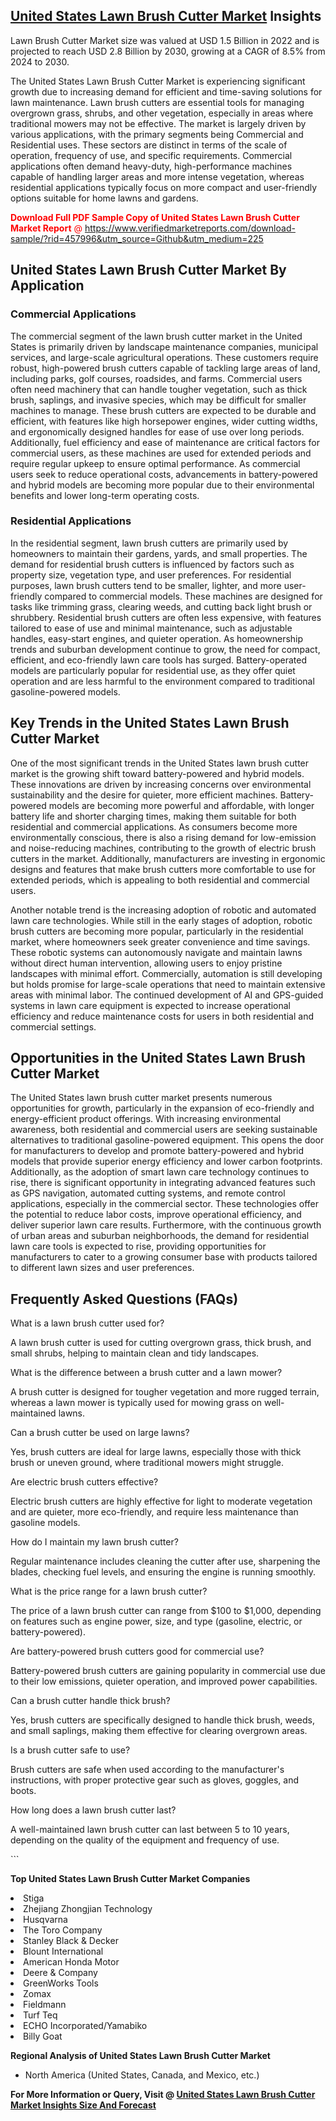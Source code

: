 <h2><a href="https://www.verifiedmarketreports.com/download-sample/?rid=457996&amp;utm_source=Github&amp;utm_medium=225" target="_blank">United States Lawn Brush Cutter Market</a> Insights</h2><p>Lawn Brush Cutter Market size was valued at USD 1.5 Billion in 2022 and is projected to reach USD 2.8 Billion by 2030, growing at a CAGR of 8.5% from 2024 to 2030.</p><p> <p>The United States Lawn Brush Cutter Market is experiencing significant growth due to increasing demand for efficient and time-saving solutions for lawn maintenance. Lawn brush cutters are essential tools for managing overgrown grass, shrubs, and other vegetation, especially in areas where traditional mowers may not be effective. The market is largely driven by various applications, with the primary segments being Commercial and Residential uses. These sectors are distinct in terms of the scale of operation, frequency of use, and specific requirements. Commercial applications often demand heavy-duty, high-performance machines capable of handling larger areas and more intense vegetation, whereas residential applications typically focus on more compact and user-friendly options suitable for home lawns and gardens. <p><span class=""><span style="color: #ff0000;"><strong>Download Full PDF Sample Copy of United States Lawn Brush Cutter Market Report</strong> @ </span><a href="https://www.verifiedmarketreports.com/download-sample/?rid=457996&amp;utm_source=Github&amp;utm_medium=225" target="_blank">https://www.verifiedmarketreports.com/download-sample/?rid=457996&amp;utm_source=Github&amp;utm_medium=225</a></span></p></p> <h2>United States Lawn Brush Cutter Market By Application</h2> <h3>Commercial Applications</h3> <p>The commercial segment of the lawn brush cutter market in the United States is primarily driven by landscape maintenance companies, municipal services, and large-scale agricultural operations. These customers require robust, high-powered brush cutters capable of tackling large areas of land, including parks, golf courses, roadsides, and farms. Commercial users often need machinery that can handle tougher vegetation, such as thick brush, saplings, and invasive species, which may be difficult for smaller machines to manage. These brush cutters are expected to be durable and efficient, with features like high horsepower engines, wider cutting widths, and ergonomically designed handles for ease of use over long periods. Additionally, fuel efficiency and ease of maintenance are critical factors for commercial users, as these machines are used for extended periods and require regular upkeep to ensure optimal performance. As commercial users seek to reduce operational costs, advancements in battery-powered and hybrid models are becoming more popular due to their environmental benefits and lower long-term operating costs.</p> <h3>Residential Applications</h3> <p>In the residential segment, lawn brush cutters are primarily used by homeowners to maintain their gardens, yards, and small properties. The demand for residential brush cutters is influenced by factors such as property size, vegetation type, and user preferences. For residential purposes, lawn brush cutters tend to be smaller, lighter, and more user-friendly compared to commercial models. These machines are designed for tasks like trimming grass, clearing weeds, and cutting back light brush or shrubbery. Residential brush cutters are often less expensive, with features tailored to ease of use and minimal maintenance, such as adjustable handles, easy-start engines, and quieter operation. As homeownership trends and suburban development continue to grow, the need for compact, efficient, and eco-friendly lawn care tools has surged. Battery-operated models are particularly popular for residential use, as they offer quiet operation and are less harmful to the environment compared to traditional gasoline-powered models.</p> <h2>Key Trends in the United States Lawn Brush Cutter Market</h2> <p>One of the most significant trends in the United States lawn brush cutter market is the growing shift toward battery-powered and hybrid models. These innovations are driven by increasing concerns over environmental sustainability and the desire for quieter, more efficient machines. Battery-powered models are becoming more powerful and affordable, with longer battery life and shorter charging times, making them suitable for both residential and commercial applications. As consumers become more environmentally conscious, there is also a rising demand for low-emission and noise-reducing machines, contributing to the growth of electric brush cutters in the market. Additionally, manufacturers are investing in ergonomic designs and features that make brush cutters more comfortable to use for extended periods, which is appealing to both residential and commercial users. <p>Another notable trend is the increasing adoption of robotic and automated lawn care technologies. While still in the early stages of adoption, robotic brush cutters are becoming more popular, particularly in the residential market, where homeowners seek greater convenience and time savings. These robotic systems can autonomously navigate and maintain lawns without direct human intervention, allowing users to enjoy pristine landscapes with minimal effort. Commercially, automation is still developing but holds promise for large-scale operations that need to maintain extensive areas with minimal labor. The continued development of AI and GPS-guided systems in lawn care equipment is expected to increase operational efficiency and reduce maintenance costs for users in both residential and commercial settings.</p> <h2>Opportunities in the United States Lawn Brush Cutter Market</h2> <p>The United States lawn brush cutter market presents numerous opportunities for growth, particularly in the expansion of eco-friendly and energy-efficient product offerings. With increasing environmental awareness, both residential and commercial users are seeking sustainable alternatives to traditional gasoline-powered equipment. This opens the door for manufacturers to develop and promote battery-powered and hybrid models that provide superior energy efficiency and lower carbon footprints. Additionally, as the adoption of smart lawn care technology continues to rise, there is significant opportunity in integrating advanced features such as GPS navigation, automated cutting systems, and remote control applications, especially in the commercial sector. These technologies offer the potential to reduce labor costs, improve operational efficiency, and deliver superior lawn care results. Furthermore, with the continuous growth of urban areas and suburban neighborhoods, the demand for residential lawn care tools is expected to rise, providing opportunities for manufacturers to cater to a growing consumer base with products tailored to different lawn sizes and user preferences.</p> <h2>Frequently Asked Questions (FAQs)</h2> <p>What is a lawn brush cutter used for?</p> <p>A lawn brush cutter is used for cutting overgrown grass, thick brush, and small shrubs, helping to maintain clean and tidy landscapes.</p> <p>What is the difference between a brush cutter and a lawn mower?</p> <p>A brush cutter is designed for tougher vegetation and more rugged terrain, whereas a lawn mower is typically used for mowing grass on well-maintained lawns.</p> <p>Can a brush cutter be used on large lawns?</p> <p>Yes, brush cutters are ideal for large lawns, especially those with thick brush or uneven ground, where traditional mowers might struggle.</p> <p>Are electric brush cutters effective?</p> <p>Electric brush cutters are highly effective for light to moderate vegetation and are quieter, more eco-friendly, and require less maintenance than gasoline models.</p> <p>How do I maintain my lawn brush cutter?</p> <p>Regular maintenance includes cleaning the cutter after use, sharpening the blades, checking fuel levels, and ensuring the engine is running smoothly.</p> <p>What is the price range for a lawn brush cutter?</p> <p>The price of a lawn brush cutter can range from $100 to $1,000, depending on features such as engine power, size, and type (gasoline, electric, or battery-powered).</p> <p>Are battery-powered brush cutters good for commercial use?</p> <p>Battery-powered brush cutters are gaining popularity in commercial use due to their low emissions, quieter operation, and improved power capabilities.</p> <p>Can a brush cutter handle thick brush?</p> <p>Yes, brush cutters are specifically designed to handle thick brush, weeds, and small saplings, making them effective for clearing overgrown areas.</p> <p>Is a brush cutter safe to use?</p> <p>Brush cutters are safe when used according to the manufacturer's instructions, with proper protective gear such as gloves, goggles, and boots.</p> <p>How long does a lawn brush cutter last?</p> <p>A well-maintained lawn brush cutter can last between 5 to 10 years, depending on the quality of the equipment and frequency of use.</p> ```</p><p><strong>Top United States Lawn Brush Cutter Market Companies</strong></p><div data-test-id=""><p><li>Stiga</li><li> Zhejiang Zhongjian Technology</li><li> Husqvarna</li><li> The Toro Company</li><li> Stanley Black & Decker</li><li> Blount International</li><li> American Honda Motor</li><li> Deere & Company</li><li> GreenWorks Tools</li><li> Zomax</li><li> Fieldmann</li><li> Turf Teq</li><li> ECHO Incorporated/Yamabiko</li><li> Billy Goat</li></p><div><strong>Regional Analysis of&nbsp;United States Lawn Brush Cutter Market</strong></div><ul><li dir="ltr"><p dir="ltr">North America&nbsp;(United States, Canada, and Mexico, etc.)</p></li></ul><p><strong>For More Information or Query, Visit @&nbsp;</strong><strong><a href="https://www.verifiedmarketreports.com/product/lawn-brush-cutter-market/?utm_source=Github&amp;utm_medium=225" target="_blank">United States Lawn Brush Cutter Market Insights Size And Forecast</a></strong></p></div>

